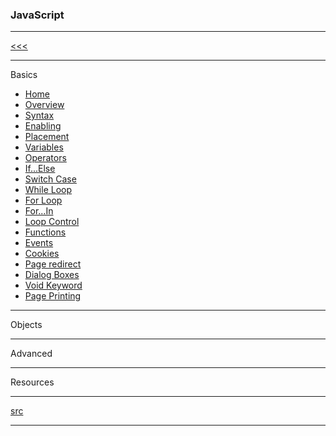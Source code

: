 
### JavaScript

---

[<<<](https://github.com/ttltrk/PRG/blob/master/MANUALS.MD)

---

Basics

* <a href="">Home</a>
* <a href="">Overview</a>
* <a href="">Syntax</a>
* <a href="">Enabling</a>
* <a href="">Placement</a>
* <a href="">Variables</a>
* <a href="">Operators</a>
* <a href="">If...Else</a>
* <a href="">Switch Case</a>
* <a href="">While Loop</a>
* <a href="">For Loop</a>
* <a href="">For...In</a>
* <a href="">Loop Control</a>
* <a href="">Functions</a>
* <a href="">Events</a>
* <a href="">Cookies</a>
* <a href="">Page redirect</a>
* <a href="">Dialog Boxes</a>
* <a href="">Void Keyword</a>
* <a href="">Page Printing</a>

---

Objects

---

Advanced

---

Resources

---

[src](https://www.tutorialspoint.com/javascript/index.htm)

---
